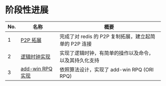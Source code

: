# 阶段性进展

|	No.	|	名称		|	概要	|	
| ------------- | --------------------- | --------------------- |
| 1		| [P2P 拓展](./p2p.md)		|	完成了对 redis 的 P2P 复制拓展，建立起简单的 P2P 连接		| 
| 2		| [逻辑时钟实现](./vector_clock.md)	|	实现了逻辑时钟，有简单的操作以及命令，以及其持久化支持	| 
| 3		| [add-win RPQ 实现](./add-win%20RPQ.md)	|	依照算法设计，实现了 add-win RPQ (ORI RPQ)	| 
